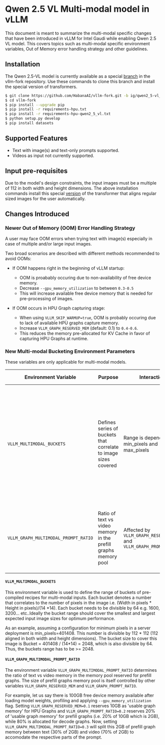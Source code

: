 # Qwen 2.5 VL Multi-modal model in vLLM
This document is meant to summarize the multi-modal specific changes that have been introduced in vLLM for Intel Gaudi while enabling Qwen 2.5 VL model. This covers topics such as multi-modal specific environment variables, Out of Memory error handling strategy and other guidelines.

## Installation
The Qwen 2.5-VL model is currently available as a special [branch](https://github.com/HabanaAI/vllm-fork/pull/1109/files) in the vllm-fork repository. Use these commands to clone this branch and install the special version of transformers.

```bash
$ git clone https://github.com/HabanaAI/vllm-fork.git -b ig/qwen2_5-vl_visionTransformer
$ cd vllm-fork
$ pip install --upgrade pip
$ pip install -r requirements-hpu.txt
$ pip install -r requirements-hpu-qwen2_5_vl.txt
$ python setup.py develop
$ pip install datasets
```

## Supported Features
- Text with image(s) and text-only prompts supported.
- Videos as input not currently supported.

## Input pre-requisites
Due to the model's design constraints, the input images must be a multiple of 112 in both width and height dimensions. The above installation commands install this special [version](https://github.com/HabanaAI/vllm-fork/blob/ig/qwen2_5-vl_visionTransformer/requirements-hpu-qwen2_5_vl.txt#L1) of the transformer that aligns regular sized images for the user automatically.

## Changes Introduced

### Newer Out of Memory (OOM) Error Handling Strategy
A user may face OOM errors when trying text with image(s) especially in case of multiple and/or large input images.

Two broad scenarios are described with different methods recommended to avoid OOMs:

- If OOM happens right in the beginning of vLLM startup:
  - OOM is proabably occuring due to non-availability of free device memory. 
  - Decrease `--gpu_memory_utilization` to between `0.3-0.5`
  - This will increase available free device memory that is needed for pre-processing of images.

- If OOM occurs in HPU Graph capturing stage:
  - When using `VLLM_SKIP_WARMUP=true`, OOM is probably occuring due to lack of available HPU graphs capture memory.
  - Increase `VLLM_GRAPH_RESERVED_MEM` (default: 0.1) to `0.4-0.6`.
  - This reduces the memory pre-allocated for KV Cache in favor of capturing HPU Graphs at runtime.


### New Multi-modal Bucketing Environment Parameters
These variables are only applicable for multi-modal models.

|Environment Variable  |Purpose    |Interaction      |Impact       |Default Value|
|----------------------|------------|----------------|----------|-------------|
|`VLLM_MULTIMODAL_BUCKETS`|Defines series of buckets that correlate to image sizes covered|Range is dependent on min_pixels and max_pixels|Longer sequence means more coverage for different images and reduced recompilations at runtime but slower warmups. Smaller sequence mean faster warmups but potentially more recompilations at runtime|1600, 3136, 4096, 6400, 7744, 9216, 12544|
|`VLLM_GRAPH_MULTIMODAL_PROMPT_RATIO`|Ratio of text vs video memory in the prefill graphs memory pool|Affected by `VLLM_GRAPH_RESERVED_MEM` and `VLLM_GRAPH_PROMPT_RATIO`|Higher values skew the prefill graphs memory in favor of text part of the prompt suitable when fewer images and more text and vice versa|0.3|


#### `VLLM_MULTIMODAL_BUCKETS`
This environment variable is used to define the range of buckets of pre-compiled recipes for multi-modal inputs. Each bucket denotes a number that correlates to the number of pixels in the image i.e. (Width in pixels * Height in pixels)/(14 *14). Each bucket needs to be divisible by 64 e.g. 1600, 3200... etc..Ideally the bucket range should cover the smallest and largest expected input image sizes for optimum performance.

As an example, assuming a configuration for minimum pixels in a server deployment is min_pixels=401408. This number is divisible by 112 * 112 (112 aligned in both width and height dimensions). The bucket size to cover this image is Bucket = 401408 / (14*14) = 2048, which is also divisible by 64. Thus, the buckets range has to be >= 2048.

#### `VLLM_GRAPH_MULTIMODAL_PROMPT_RATIO`
The environment variable `VLLM_GRAPH_MULTIMODAL_PROMPT_RATIO` determines the ratio of text vs video memory in the memory pool reserved for prefill graphs. The size of prefill graphs memory pool is itself controlled by other variables `VLLM_GRAPH_RESERVED_MEM` and `VLLM_GRAPH_PROMPT_RATIO`.

For example, let us say there is 100GB free device memory available after loading model weights, profiling and applying `--gpu_memory_utilization` flag. Setting `VLLM_GRAPH_RESERVED_MEM=0.1` reserves 10GB as 'usable graph memory' for HPU Graphs and `VLLM_GRAPH_PROMPT_RATIO=0.2` reserves 20% of 'usable graph memory' for prefill graphs (i.e. 20% of 10GB which is 2GB), while 80% is allocated for decode graphs. Now, setting `VLLM_GRAPH_MULTIMODAL_PROMPT_RATIO=0.3` will split this 2GB of prefill graph memory between text (30% of 2GB) and video (70% of 2GB) to accomodate the respective parts of the prompt.